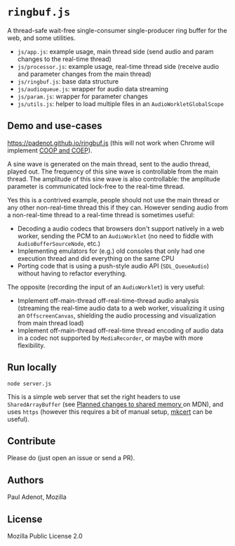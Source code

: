 # `ringbuf.js`

A thread-safe wait-free single-consumer single-producer ring buffer for the web,
and some utilities.

- `js/app.js`: example usage, main thread side (send audio and param changes to
  the real-time thread)
- `js/processor.js`: example usage, real-time thread side (receive audio and
  parameter changes from the main thread)
- `js/ringbuf.js`: base data structure
- `js/audioqueue.js`: wrapper for audio data streaming
- `js/param.js`: wrapper for parameter changes
- `js/utils.js`: helper to load multiple files in an `AudioWorkletGlobalScope`

## Demo and use-cases

<https://padenot.github.io/ringbuf.js> (this will not work when Chrome will
implement [COOP and
COEP](https://developer.mozilla.org/en-US/docs/Web/JavaScript/Reference/Global_Objects/SharedArrayBuffer/Planned_changes)).

A sine wave is generated on the main thread, sent to the audio thread, played
out. The frequency of this sine wave is controllable from the main thread. The
amplitude of this sine wave is also controllable: the amplitude parameter is
communicated lock-free to the real-time thread.

Yes this is a contrived example, people should not use the main thread or any
other non-real-time thread this if they can. However sending audio from a
non-real-time thread to a real-time thread is sometimes useful:

- Decoding a audio codecs that browsers don't support natively in a web worker,
  sending the PCM to an `AudioWorklet` (no need to fiddle with
  `AudioBufferSourceNode`, etc.)
- Implementing emulators for (e.g.) old consoles that only had one execution
  thread and did everything on the same CPU
- Porting code that is using a push-style audio API (`SDL_QueueAudio`) without
  having to refactor everything.

The opposite (recording the input of an `AudioWorklet`) is very useful:

- Implement off-main-thread off-real-time-thread audio analysis (streaming the
  real-time audio data to a web worker, visualizing it using an
  `OffscreenCanvas`, shielding the audio processing and visualization from main
  thread load)
- Implement off-main-thread off-real-time thread encoding of audio data in a
  codec not supported by `MediaRecorder`, or maybe with more flexibility.

## Run locally

`node server.js`

This is a simple web server that set the right headers to use
`SharedArrayBuffer` (see [Planned changes to shared memory
](https://developer.mozilla.org/en-US/docs/Web/JavaScript/Reference/Global_Objects/SharedArrayBuffer/Planned_changes)
on MDN), and uses `https` (however this requires a bit of manual setup,
[mkcert](https://github.com/FiloSottile/mkcert) can be useful).

## Contribute

Please do (just open an issue or send a PR).

## Authors

Paul Adenot, Mozilla

## License

Mozilla Public License 2.0
